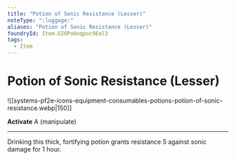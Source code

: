 ```yaml
---
title: "Potion of Sonic Resistance (Lesser)"
noteType: ":luggage:"
aliases: "Potion of Sonic Resistance (Lesser)"
foundryId: Item.GIOPoUoqpoc9Eel3
tags:
  - Item
---
```


# Potion of Sonic Resistance (Lesser)
![[systems-pf2e-icons-equipment-consumables-potions-potion-of-sonic-resistance.webp|150]]

**Activate** A (manipulate)

* * *

Drinking this thick, fortifying potion grants resistance 5 against sonic damage for 1 hour.


